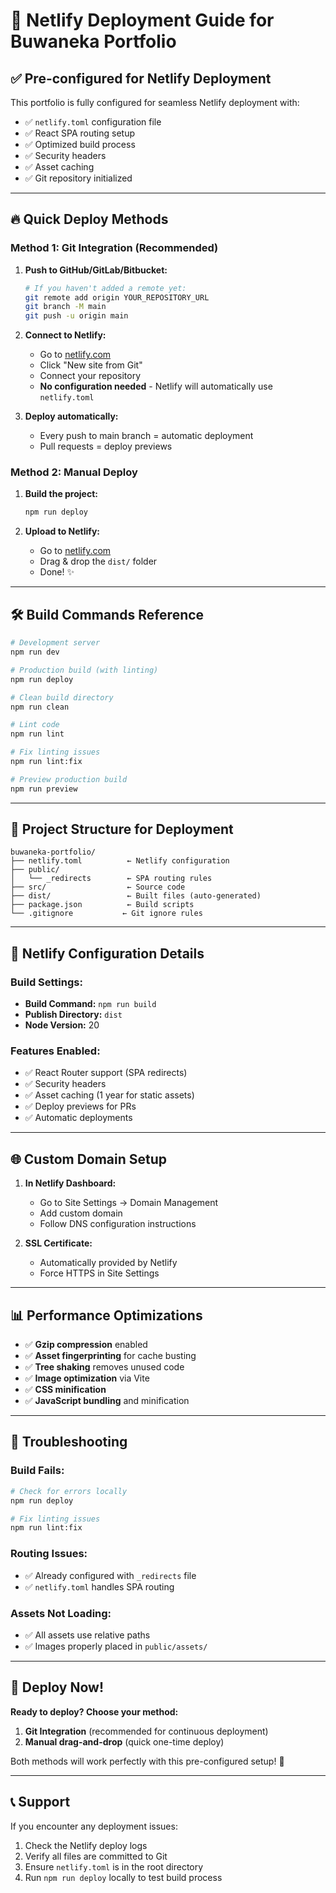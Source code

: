 # 🚀 Netlify Deployment Guide for Buwaneka Portfolio

## ✅ Pre-configured for Netlify Deployment

This portfolio is fully configured for seamless Netlify deployment with:

- ✅ `netlify.toml` configuration file
- ✅ React SPA routing setup
- ✅ Optimized build process
- ✅ Security headers
- ✅ Asset caching
- ✅ Git repository initialized

---

## 🔥 Quick Deploy Methods

### **Method 1: Git Integration (Recommended)**

1. **Push to GitHub/GitLab/Bitbucket:**
   ```bash
   # If you haven't added a remote yet:
   git remote add origin YOUR_REPOSITORY_URL
   git branch -M main
   git push -u origin main
   ```

2. **Connect to Netlify:**
   - Go to [netlify.com](https://netlify.com)
   - Click "New site from Git"
   - Connect your repository
   - **No configuration needed** - Netlify will automatically use `netlify.toml`

3. **Deploy automatically:**
   - Every push to main branch = automatic deployment
   - Pull requests = deploy previews

### **Method 2: Manual Deploy**

1. **Build the project:**
   ```bash
   npm run deploy
   ```

2. **Upload to Netlify:**
   - Go to [netlify.com](https://netlify.com)
   - Drag & drop the `dist/` folder
   - Done! ✨

---

## 🛠️ Build Commands Reference

```bash
# Development server
npm run dev

# Production build (with linting)
npm run deploy

# Clean build directory
npm run clean

# Lint code
npm run lint

# Fix linting issues
npm run lint:fix

# Preview production build
npm run preview
```

---

## 📁 Project Structure for Deployment

```
buwaneka-portfolio/
├── netlify.toml          ← Netlify configuration
├── public/
│   └── _redirects        ← SPA routing rules
├── src/                  ← Source code
├── dist/                 ← Built files (auto-generated)
├── package.json          ← Build scripts
└── .gitignore           ← Git ignore rules
```

---

## 🔧 Netlify Configuration Details

### **Build Settings:**
- **Build Command:** `npm run build`
- **Publish Directory:** `dist`
- **Node Version:** 20

### **Features Enabled:**
- ✅ React Router support (SPA redirects)
- ✅ Security headers
- ✅ Asset caching (1 year for static assets)
- ✅ Deploy previews for PRs
- ✅ Automatic deployments

---

## 🌐 Custom Domain Setup

1. **In Netlify Dashboard:**
   - Go to Site Settings → Domain Management
   - Add custom domain
   - Follow DNS configuration instructions

2. **SSL Certificate:**
   - Automatically provided by Netlify
   - Force HTTPS in Site Settings

---

## 📊 Performance Optimizations

- ✅ **Gzip compression** enabled
- ✅ **Asset fingerprinting** for cache busting
- ✅ **Tree shaking** removes unused code
- ✅ **Image optimization** via Vite
- ✅ **CSS minification**
- ✅ **JavaScript bundling** and minification

---

## 🐛 Troubleshooting

### **Build Fails:**
```bash
# Check for errors locally
npm run deploy

# Fix linting issues
npm run lint:fix
```

### **Routing Issues:**
- ✅ Already configured with `_redirects` file
- ✅ `netlify.toml` handles SPA routing

### **Assets Not Loading:**
- ✅ All assets use relative paths
- ✅ Images properly placed in `public/assets/`

---

## 🚀 Deploy Now!

**Ready to deploy? Choose your method:**

1. **Git Integration** (recommended for continuous deployment)
2. **Manual drag-and-drop** (quick one-time deploy)

Both methods will work perfectly with this pre-configured setup! 🎯

---

## 📞 Support

If you encounter any deployment issues:
1. Check the Netlify deploy logs
2. Verify all files are committed to Git
3. Ensure `netlify.toml` is in the root directory
4. Run `npm run deploy` locally to test build process